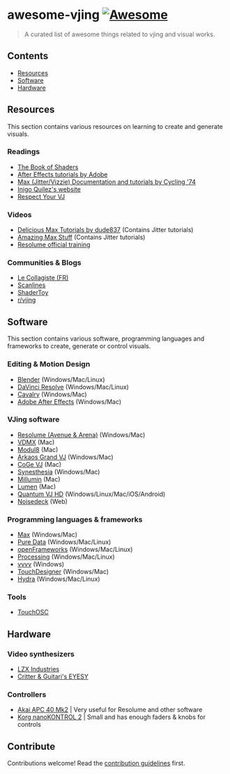 # awesome-vjing [![Awesome](https://awesome.re/badge.svg)](https://awesome.re)

> A curated list of awesome things related to vjing and visual works.


## Contents

- [Resources](#resources)
- [Software](#software)
- [Hardware](#hardware)

## Resources

This section contains various resources on learning to create and generate visuals.

### Readings
- [The Book of Shaders](https://thebookofshaders.com/)
- [After Effects tutorials by Adobe](https://helpx.adobe.com/after-effects/tutorials.html)
- [Max (Jitter/Vizzie) Documentation and tutorials by Cycling '74](https://docs.cycling74.com/max8/tutorials/jitindex)
- [Inigo Quilez's website](https://iquilezles.org/)
- [Respect Your VJ](https://github.com/LimeLimeW/awesome-vjing/blob/baefc824ec7a5477f144b37125f63826f00e6fb6/respect-your-vj.md)

### Videos
- [Delicious Max Tutorials by dude837](https://www.youtube.com/watch?v=5RYy8Cvgkqk&list=PLD45EDA6F67827497) (Contains Jitter tutorials)
- [Amazing Max Stuff](https://www.youtube.com/c/AmazingMaxStuff) (Contains Jitter tutorials)
- [Resolume official training](https://resolume.com/training)

### Communities & Blogs
- [Le Collagiste (FR)](https://blog.lecollagiste.com/)
- [Scanlines](https://scanlines.xyz/)
- [ShaderToy](https://www.shadertoy.com/)
- [r/vjing](https://www.reddit.com/r/vjing/)


## Software

This section contains various software, programming languages and frameworks to create, generate or control visuals.

### Editing & Motion Design

- [Blender](https://www.blender.org/) (Windows/Mac/Linux)
- [DaVinci Resolve](https://www.blackmagicdesign.com/products/davinciresolve/) (Windows/Mac/Linux)
- [Cavalry](https://cavalry.scenegroup.co/) (Windows/Mac)
- [Adobe After Effects](https://www.adobe.com/products/aftereffects.html) (Windows/Mac)

### VJing software
- [Resolume (Avenue & Arena)](https://resolume.com/) (Windows/Mac)
- [VDMX](https://vidvox.net/) (Mac)
- [Modul8](http://www.garagecube.com/modul8/) (Mac)
- [Arkaos Grand VJ](https://www.arkaos.com/) (Windows/Mac)
- [CoGe VJ](https://imimot.com/cogevj/) (Mac)
- [Synesthesia](https://synesthesia.live/) (Windows/Mac)
- [Millumin](https://www.millumin.com/v3/) (Mac)
- [Lumen](https://lumen-app.com/) (Mac)
- [Quantum VJ HD](https://www.warmplace.ru/soft/qvjhd/) (Windows/Linux/Mac/iOS/Android)
- [Noisedeck](https://noisedeck.app/) (Web)

### Programming languages & frameworks

- [Max](https://cycling74.com/products/max) (Windows/Mac)
- [Pure Data](https://puredata.info/) (Windows/Mac/Linux)
- [openFrameworks](https://openframeworks.cc/) (Windows/Mac/Linux)
- [Processing](https://processing.org/) (Windows/Mac/Linux)
- [vvvv](https://vvvv.org/) (Windows)
- [TouchDesigner](https://derivative.ca/) (Windows/Mac)
- [Hydra](https://github.com/ojack/hydra) (Windows/Mac/Linux)

### Tools

- [TouchOSC](https://hexler.net/touchosc)

## Hardware

### Video synthesizers
- [LZX Industries](https://lzxindustries.net/)
- [Critter & Guitari's EYESY](https://www.critterandguitari.com/eyesy)

### Controllers

- [Akai APC 40 Mk2](https://www.thomann.de/gb/akai_professional_apc_40_mk2.htm) | Very useful for Resolume and other software
- [Korg nanoKONTROL 2](https://www.thomann.de/gb/korg_nanokontrol_2_black.htm) | Small and has enough faders & knobs for controls


## Contribute

Contributions welcome! Read the [contribution guidelines](contributing.md) first.
